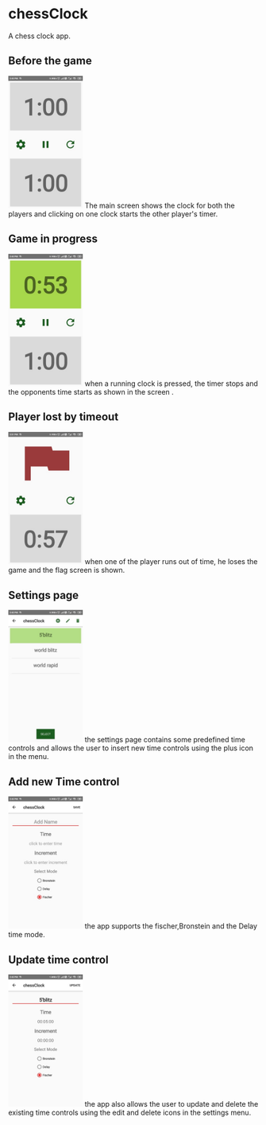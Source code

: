 # chessClock
A chess clock app.

## Before the game
<img src="main.jpg" width=150>
 The main screen shows the clock for both the players and clicking 
on one clock starts the other player's timer.

## Game in progress
<img src="play.jpg" width=150>
when a running clock is pressed, the timer stops and the opponents time starts as shown in the screen . 

## Player lost by timeout
<img src="flag.jpg" width=150>
when one of the player runs out of time, he loses the game and the flag screen 
is shown.

## Settings page
<img src="timecontrol.jpg" width=150>
the settings page contains some predefined time controls and allows the user
to insert new time controls using the plus icon in the menu.

## Add new Time control
<img src="newtimecontrol.jpg" width=150>
the app supports the fischer,Bronstein and the Delay time mode.

## Update time control
<img src="updatetime.jpg" width=150>
the app also allows the user to 
update and delete the existing time controls using the edit and delete icons in the settings menu.
